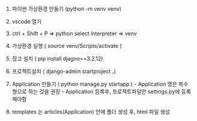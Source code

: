 1. 파이썬 가상환경 만들기 (python -m venv venv) 
2. vscode 열기

3. ctrl + Shift + P => python select interpreter => venv

4. 가상환경 실행 ( source venv/Scripts/activate )

5. 장고 설치 ( pip install djagno==3.2.12)

6. 프로젝트설치 ( django-admin startproject <projectname> **.**) 

7. Application 만들기 ( python manage.py startapp <appname>)   - Application 명은 복수형으로 하는 것을 권장   - Application 등록후, 프로젝트파일안 settings.py에 등록 해야함

8. templates 는 articles(Application) 안에 폴더 생성 후, html 파일 생성